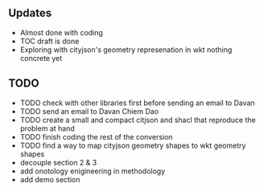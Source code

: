 ## Updates

- Almost done with coding
- TOC draft is done
- Exploring with cityjson's geometry represenation in wkt nothing concrete yet

## TODO

- TODO check with other libraries first before sending an email to Davan
- TODO send an email to Davan Chiem Dao 
- TODO create a small and compact citjson and shacl that reproduce the problem at hand
- TODO finish coding the rest of the conversion
- TODO find a way to map cityjson geometry shapes to wkt geometry shapes
- decouple section 2 & 3 
- add onotology enigineering in methodology
- add demo section


